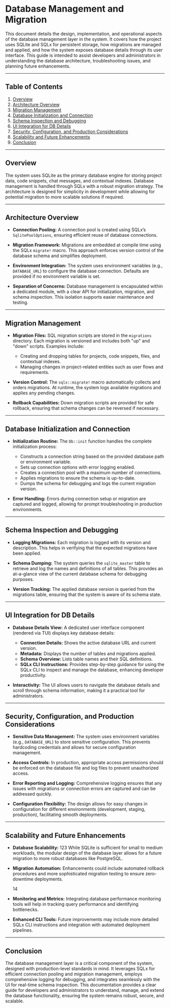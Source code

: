 # Database Management and Migration

This document details the design, implementation, and operational aspects of the database management layer in the system. It covers how the project uses SQLite and SQLx for persistent storage, how migrations are managed and applied, and how the system exposes database details through its user interface. This guide is intended to assist developers and administrators in understanding the database architecture, troubleshooting issues, and planning future enhancements.

---

## Table of Contents

1. [Overview](#overview)
2. [Architecture Overview](#architecture-overview)
3. [Migration Management](#migration-management)
4. [Database Initialization and Connection](#database-initialization-and-connection)
5. [Schema Inspection and Debugging](#schema-inspection-and-debugging)
6. [UI Integration for DB Details](#ui-integration-for-db-details)
7. [Security, Configuration, and Production Considerations](#security-configuration-and-production-considerations)
8. [Scalability and Future Enhancements](#scalability-and-future-enhancements)
9. [Conclusion](#conclusion)

---

## Overview

The system uses SQLite as the primary database engine for storing project data, code snippets, chat messages, and contextual indexes. Database management is handled through SQLx with a robust migration strategy. The architecture is designed for simplicity in development while allowing for potential migration to more scalable solutions if required.

---

## Architecture Overview

- **Connection Pooling:**
  A connection pool is created using SQLx’s `SqlitePoolOptions`, ensuring efficient reuse of database connections.

- **Migration Framework:**
  Migrations are embedded at compile time using the SQLx `migrate!` macro. This approach enforces version control of the database schema and simplifies deployment.

- **Environment Integration:**
  The system uses environment variables (e.g., `DATABASE_URL`) to configure the database connection. Defaults are provided if no environment variable is set.

- **Separation of Concerns:**
  Database management is encapsulated within a dedicated module, with a clear API for initialization, migration, and schema inspection. This isolation supports easier maintenance and testing.

---

## Migration Management

- **Migration Files:**
  SQL migration scripts are stored in the `migrations` directory. Each migration is versioned and includes both "up" and "down" scripts. Examples include:
  - Creating and dropping tables for projects, code snippets, files, and contextual indexes.
  - Managing changes in project-related entities such as user flows and requirements.

- **Version Control:**
  The `sqlx::migrate!` macro automatically collects and orders migrations. At runtime, the system logs available migrations and applies any pending changes.

- **Rollback Capabilities:**
  Down migration scripts are provided for safe rollback, ensuring that schema changes can be reversed if necessary.

---

## Database Initialization and Connection

- **Initialization Routine:**
  The `Db::init` function handles the complete initialization process:
  - Constructs a connection string based on the provided database path or environment variable.
  - Sets up connection options with error logging enabled.
  - Creates a connection pool with a maximum number of connections.
  - Applies migrations to ensure the schema is up-to-date.
  - Dumps the schema for debugging and logs the current migration version.

- **Error Handling:**
  Errors during connection setup or migration are captured and logged, allowing for prompt troubleshooting in production environments.

---

## Schema Inspection and Debugging

- **Logging Migrations:**
  Each migration is logged with its version and description. This helps in verifying that the expected migrations have been applied.

- **Schema Dumping:**
  The system queries the `sqlite_master` table to retrieve and log the names and definitions of all tables. This provides an at-a-glance view of the current database schema for debugging purposes.

- **Version Tracking:**
  The applied database version is queried from the migrations table, ensuring that the system is aware of its schema state.

---

## UI Integration for DB Details

- **Database Details View:**
  A dedicated user interface component (rendered via TUI) displays key database details:
  - **Connection Details:** Shows the active database URL and current version.
  - **Metadata:** Displays the number of tables and migrations applied.
  - **Schema Overview:** Lists table names and their SQL definitions.
  - **SQLx CLI Instructions:** Provides step-by-step guidance for using the SQLx CLI to inspect and manage the database, enhancing developer productivity.

- **Interactivity:**
  The UI allows users to navigate the database details and scroll through schema information, making it a practical tool for administrators.

---

## Security, Configuration, and Production Considerations

- **Sensitive Data Management:**
  The system uses environment variables (e.g., `DATABASE_URL`) to store sensitive configuration. This prevents hardcoding credentials and allows for secure configuration management.

- **Access Controls:**
  In production, appropriate access permissions should be enforced on the database file and log files to prevent unauthorized access.

- **Error Reporting and Logging:**
  Comprehensive logging ensures that any issues with migrations or connection errors are captured and can be addressed quickly.

- **Configuration Flexibility:**
  The design allows for easy changes in configuration for different environments (development, staging, production), facilitating smooth deployments.

---

## Scalability and Future Enhancements

- **Database Scalability:**
123
  While SQLite is sufficient for small to medium workloads, the modular design of the database layer allows for a future migration to more robust databases like PostgreSQL.

- **Migration Automation:**
  Enhancements could include automated rollback procedures and more sophisticated migration testing to ensure zero-downtime deployments.

  14

- **Monitoring and Metrics:**
  Integrating database performance monitoring tools will help in tracking query performance and identifying bottlenecks.

- **Enhanced CLI Tools:**
  Future improvements may include more detailed SQLx CLI instructions and integration with automated deployment pipelines.

---

## Conclusion

The database management layer is a critical component of the system, designed with production-level standards in mind. It leverages SQLx for efficient connection pooling and migration management, employs comprehensive logging for debugging, and integrates seamlessly with the UI for real-time schema inspection. This documentation provides a clear guide for developers and administrators to understand, manage, and extend the database functionality, ensuring the system remains robust, secure, and scalable.
